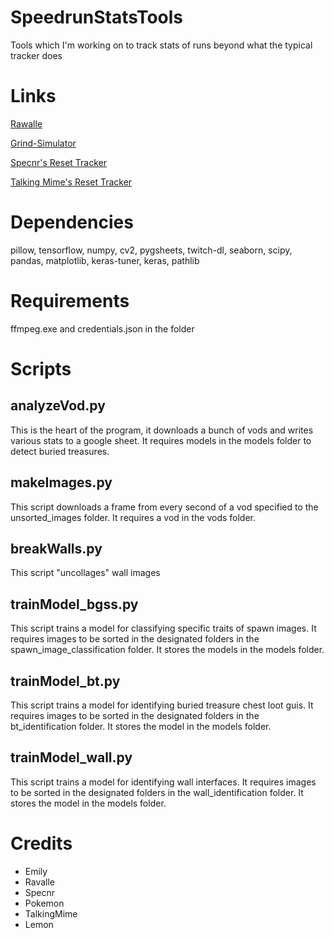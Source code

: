 # SpeedrunStatsTools
Tools which I'm working on to track stats of runs beyond what the typical tracker does

# Links
[Rawalle](https://github.com/joe-ldp/Rawalle)

[Grind-Simulator](https://github.com/Sharpieman20/grind-simulator)

[Specnr's Reset Tracker](https://github.com/Specnr/ResetTracker)

[Talking Mime's Reset Tracker](https://github.com/TheTalkingMime/ResetTracker)


# Dependencies
pillow, tensorflow, numpy, cv2, pygsheets, twitch-dl, seaborn, scipy, pandas, matplotlib, keras-tuner, keras, pathlib

# Requirements
ffmpeg.exe and credentials.json in the folder

# Scripts

## analyzeVod.py
This is the heart of the program, it downloads a bunch of vods and writes various stats to a google sheet. It requires models in the models folder to detect buried treasures.

## makeImages.py
This script downloads a frame from every second of a vod specified to the unsorted_images folder. It requires a vod in the vods folder.

## breakWalls.py
This script "uncollages" wall images

## trainModel_bgss.py 
This script trains a model for classifying specific traits of spawn images. It requires images to be sorted in the designated folders in the spawn_image_classification folder. It stores the models in the models folder.

## trainModel_bt.py
This script trains a model for identifying buried treasure chest loot guis. It requires images to be sorted in the designated folders in the bt_identification folder. It stores the model in the models folder.

## trainModel_wall.py
This script trains a model for identifying wall interfaces. It requires images to be sorted in the designated folders in the wall_identification folder. It stores the model in the models folder.

# Credits
- Emily
- Ravalle
- Specnr
- Pokemon
- TalkingMime
- Lemon
